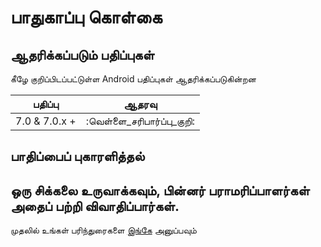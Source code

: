 # பாதுகாப்பு கொள்கை
## ஆதரிக்கப்படும் பதிப்புகள்

கீழே குறிப்பிடப்பட்டுள்ள Android பதிப்புகள் ஆதரிக்கப்படுகின்றன

| பதிப்பு | ஆதரவு |
| ---------- | ---------------- |
| 7.0 & 7.0.x + | :வெள்ளை_சரிபார்ப்பு_குறி: |


## பாதிப்பைப் புகாரளித்தல்

## ஒரு சிக்கலை உருவாக்கவும், பின்னர் பராமரிப்பாளர்கள் அதைப் பற்றி விவாதிப்பார்கள்.

முதலில் உங்கள் பரிந்துரைகளை [இங்கே](mailto:connectwithspandan@gmail.com) அனுப்பவும்
